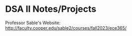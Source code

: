 # DSA II Notes/Projects

Professor Sable's Website: http://faculty.cooper.edu/sable2/courses/fall2023/ece365/
